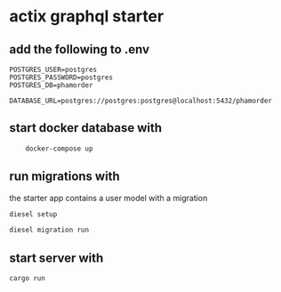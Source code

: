 # actix graphql starter

## add the following to .env

```env
POSTGRES_USER=postgres
POSTGRES_PASSWORD=postgres
POSTGRES_DB=phamorder

DATABASE_URL=postgres://postgres:postgres@localhost:5432/phamorder
```

## start docker database with

```bash
    docker-compose up
```

## run migrations with

the starter app contains a user model with a migration

```bash
diesel setup

diesel migration run
```

## start server with

```bash
cargo run
```
